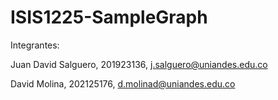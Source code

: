 # ISIS1225-SampleGraph

Integrantes:

Juan David Salguero, 201923136, j.salguero@uniandes.edu.co

David Molina, 202125176, d.molinad@uniandes.edu.co